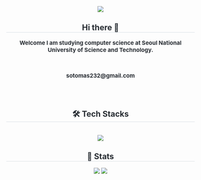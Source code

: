 <div align= "center">
    <img src="https://capsule-render.vercel.app/api?type=waving&color=0:93d2ce,100:d37ed0&height=240&text=Welcome&animation=&fontColor=ffffff&fontSize=70" />
    </div>
    <div align= "center"> 
    <h2 style="border-bottom: 1px solid #d8dee4; color: #282d33;"> Hi there 👋 </h2>  
    <div style="font-weight: 700; font-size: 15px; text-align: center; color: #282d33;"> Welcome I am studying computer science at Seoul National University of Science and Technology. </div> 
    <div style="font-weight: 700; font-size: 15px; text-align: center; color: #282d33; padding: 50px;"> sotomas232@gmail.com</div>
    </div>
    <div align= "center">
    <h2 style="border-bottom: 1px solid #d8dee4; color: #282d33;"> 🛠️ Tech Stacks </h2> <br> 
    <div style="margin: 0 auto; text-align: center;" align= "center"> <img src="https://img.shields.io/badge/Java-007396?style=for-the-badge&logo=Java&logoColor=white">
          </div>
    </div>
    <div align= "center"> 
    <h2 style="border-bottom: 1px solid #d8dee4; color: #282d33;"> 🏅 Stats </h2> <div align= "center"> <img src="https://github-readme-stats.vercel.app/api?username=sobogil&bg_color=60,fec8c8,b4c29e&title_color=623c77&text_color=623c77"
         /> <img src="https://github-readme-stats.vercel.app/api/top-langs/?username=sobogil&layout=compact&bg_color=60,fec8c8,b4c29e&title_color=623c77&text_color=623c77"
           /> </div> 
    </div>
    
